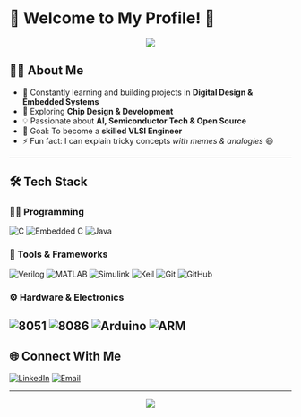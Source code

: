 # 🌟 Welcome to My Profile! 🌌  

<p align="center">
  <img src="https://capsule-render.vercel.app/api?type=waving&color=0:39FF14,100:00BFFF&height=80&section=header&text=⚡%20Exploring%20Tech%20and%20Learning%20Cool%20Stuffs%20🚀&fontSize=26&fontColor=fff"/>



## 👨‍💻 About Me  
- 🔭 Constantly learning and building projects in **Digital Design & Embedded Systems**  
- 🌱 Exploring **Chip Design & Development**  
- 💡 Passionate about **AI, Semiconductor Tech & Open Source**  
- 🎯 Goal: To become a **skilled VLSI Engineer**  
- ⚡ Fun fact: I can explain tricky concepts *with memes & analogies* 😆  

---

## 🛠️ Tech Stack  
### 👨‍💻 Programming  
![C](https://img.shields.io/badge/-C-00599C?style=for-the-badge&logo=c&logoColor=white) ![Embedded C](https://img.shields.io/badge/-Embedded%20C-007ACC?style=for-the-badge&logo=c&logoColor=white) ![Java](https://img.shields.io/badge/-Java-007396?style=for-the-badge&logo=java&logoColor=white)  

### 🔧 Tools & Frameworks  
![Verilog](https://img.shields.io/badge/-Verilog-FF7300?style=for-the-badge&logo=verilog&logoColor=white)  ![MATLAB](https://img.shields.io/badge/-MATLAB-0076A8?style=for-the-badge&logo=matlab&logoColor=white) ![Simulink](https://img.shields.io/badge/-Simulink-0062AC?style=for-the-badge&logo=simulink&logoColor=white)
![Keil](https://img.shields.io/badge/-Keil-0072C6?style=for-the-badge)  ![Git](https://img.shields.io/badge/-Git-F05032?style=for-the-badge&logo=git&logoColor=white)  ![GitHub](https://img.shields.io/badge/-GitHub-181717?style=for-the-badge&logo=github&logoColor=white)  

### ⚙️ Hardware & Electronics  
![8051](https://img.shields.io/badge/-8051%20MCU-333333?style=for-the-badge)  ![8086](https://img.shields.io/badge/-Intel%208086-blue?style=for-the-badge)  ![Arduino](https://img.shields.io/badge/-Arduino-00979D?style=for-the-badge&logo=arduino&logoColor=white)  ![ARM](https://img.shields.io/badge/-ARM-DD0031?style=for-the-badge&logo=arm&logoColor=white)  
---

## 🌐 Connect With Me  
[![LinkedIn](https://img.shields.io/badge/-LinkedIn-0077B5?style=for-the-badge&logo=linkedin&logoColor=white)](https://linkedin.com/in/sornasarathi-s)  [![Email](https://img.shields.io/badge/-Email-c14438?style=for-the-badge&logo=gmail&logoColor=white)](mailto:sornasarathi14@gmail.com)  

---
<p align="center">
   <img src="https://capsule-render.vercel.app/api?type=waving&color=gradient&height=100&section=footer&text=Building%20Tomorrow%20Today%20🚀&fontSize=30&fontColor=ffffff"/>
</p> 
